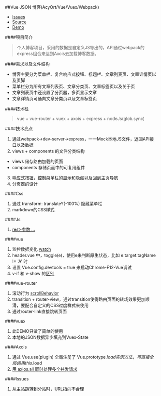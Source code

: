 ##Vue JSON 博客(AcyOrt/Vue/Vuex/Webpack)
- [Issues](https://github.com/LoeiFy/Recordum/issues/18)
- [Source](https://github.com/acyortjs/aksdj4)
- [Demo](http://aksdj4.am0200.com/)

####项目简介
> 个人博客项目，采用的数据是自定义JS导出的，API通过webpack的express组合来达到Axois去加载博客数据。

####需求以及文件结构
* 博客主要分为菜单栏、复合响应式按钮、标题栏、文章列表页、文章详情页以及页脚
* 菜单栏分为所有文章列表页、文章分类页、文章标签页以及关于页
* 文章列表页中还设置了分页器，多页显示文章
* 文章详情页可通向文章分类页以及文章标签页

####技术栈
> vue + vue-router + vuex + axois + express + nodeJs(glob.sync)

####技术亮点
1. 通过webpack->dev-server->express，一一Mock本地JS文件，返回API接口以及数据
2. views + components 的文件分类结构
 - views 储存路由加载的页面
 - components 存储页面中的可复用组件
3. 响应式按钮，控制菜单栏的显示和隐藏以及回到主页导航
4. 分页器的设计

####Css
1. 通过 transform: translateY(-100%) 隐藏菜单栏
2. markdown的CSS样式

####Js
1. [rest-参数 ...](http://es6.ruanyifeng.com/#docs/function#rest-参数)

####vue
1. 监控数据变化 [watch](https://cn.vuejs.org/v2/api/#watch)
2. header.vue 中，toggle(e)，使用e来判断原生状态，比如 e.target.tagName != 'A' 时
3. 设置 Vue.config.devtools = true 来启动Chrome-F12-Vue调试
4. v-if 和 v-show 的[区别](https://cn.vuejs.org/v2/guide/conditional.html#lt-template-gt-中-v-if-条件组)

####vue-router
1. 滚动行为 [scrollBehavior](https://github.com/vuejs/vue-router/blob/next/examples/scroll-behavior/app.js) 
2. transition + router-view，通过transition使得路由页面的转场效果更加顺滑，要配合自定义的CSS过度样式来使用
3. 通过router-link直接跳转页面

####vuex
1. 此DEMO只做了简单的使用
2. 本地的JSON数据异步填充到Vuex-State

####Axois
1. 通过 Vue.use(plugin) 全局注册了 Vue.prototype.$load 实例方法，可直接全局调用 this.$load
2. [用 axios.all 同时处理多个并发请求](https://github.com/mzabriskie/axios)

####Issues
1. 从主站跳转到分站时，URL指向不合理
